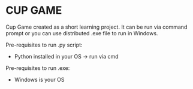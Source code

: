 # CUP GAME
Cup Game created as a short learning project.
It can be run via command prompt or you can use distributed .exe file to run in Windows.

Pre-requisites to run .py script:
  - Python installed in your OS -> run via cmd

Pre-requisites to run .exe:
  - Windows is your OS
